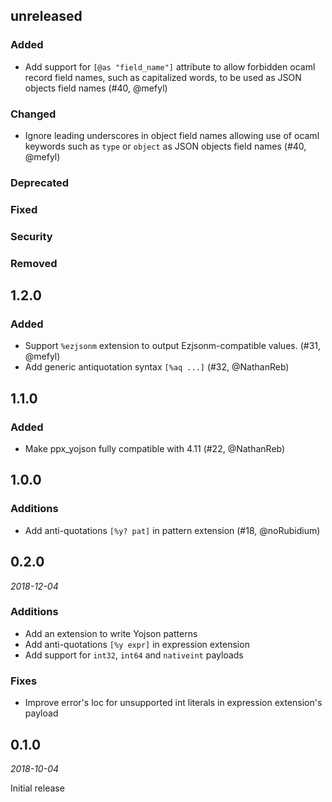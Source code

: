 ## unreleased

### Added

- Add support for `[@as "field_name"]` attribute to allow forbidden
  ocaml record field names, such as capitalized words, to be used as JSON
  objects field names (#40, @mefyl)

### Changed

- Ignore leading underscores in object field names allowing use
  of ocaml keywords such as `type` or `object` as JSON objects field names
  (#40, @mefyl)

### Deprecated

### Fixed

### Security

### Removed

## 1.2.0

### Added

- Support `%ezjsonm` extension to output Ezjsonm-compatible values.
  (#31, @mefyl)
- Add generic antiquotation syntax `[%aq ...]` (#32, @NathanReb)

## 1.1.0

### Added

- Make ppx_yojson fully compatible with 4.11 (#22, @NathanReb)

## 1.0.0

### Additions

- Add anti-quotations `[%y? pat]` in pattern extension (#18, @noRubidium)

## 0.2.0

*2018-12-04*

### Additions

- Add an extension to write Yojson patterns
- Add anti-quotations `[%y expr]` in expression extension
- Add support for `int32`, `int64` and `nativeint` payloads

### Fixes

- Improve error's loc for unsupported int literals in expression extension's payload

## 0.1.0

*2018-10-04*

Initial release
